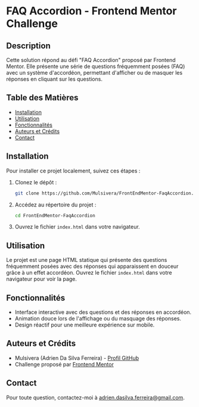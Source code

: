# FAQ Accordion - Frontend Mentor Challenge

## Description
Cette solution répond au défi "FAQ Accordion" proposé par Frontend Mentor. Elle présente une série de questions fréquemment posées (FAQ) avec un système d'accordéon, permettant d'afficher ou de masquer les réponses en cliquant sur les questions.

## Table des Matières
- [Installation](#installation)
- [Utilisation](#utilisation)
- [Fonctionnalités](#fonctionnalités)
- [Auteurs et Crédits](#auteurs-et-crédits)
- [Contact](#contact)

## Installation
Pour installer ce projet localement, suivez ces étapes :

1. Clonez le dépôt :
    ```bash
    git clone https://github.com/Mulsivera/FrontEndMentor-FaqAccordion.git
    ```
2. Accédez au répertoire du projet :
    ```bash
    cd FrontEndMentor-FaqAccordion
    ```

3. Ouvrez le fichier `index.html` dans votre navigateur.

## Utilisation
Le projet est une page HTML statique qui présente des questions fréquemment posées avec des réponses qui apparaissent en douceur grâce à un effet accordéon. Ouvrez le fichier `index.html` dans votre navigateur pour voir la page.

## Fonctionnalités
- Interface interactive avec des questions et des réponses en accordéon.
- Animation douce lors de l'affichage ou du masquage des réponses.
- Design réactif pour une meilleure expérience sur mobile.

## Auteurs et Crédits
- Mulsivera (Adrien Da Silva Ferreira) - [Profil GitHub](https://github.com/Mulsivera)
- Challenge proposé par [Frontend Mentor](https://www.frontendmentor.io/challenges)

## Contact
Pour toute question, contactez-moi à [adrien.dasilva.ferreira@gmail.com](mailto:adrien.dasilva.ferreira@gmail.com).
